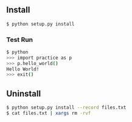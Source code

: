 ## Install

```sh
$ python setup.py install
```

### Test Run

```sh
$ python
>>> import practice as p
>>> p.hello_world()
Hello World!
>>> exit()
```

## Uninstall

```sh
$ python setup.py install --record files.txt
$ cat files.txt | xargs rm -rvf
```

